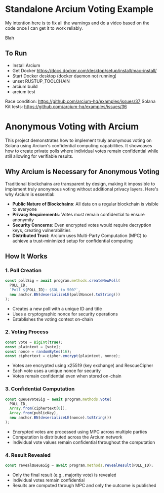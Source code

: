 # Standalone Arcium Voting Example

My intention here is to fix all the warnings and do a video based on the code once I can get it to work reliably.

Blah

## To Run

- Install Arcium
- Get Docker https://docs.docker.com/desktop/setup/install/mac-install/
- Start Docker desktop (docker daemon not running)
- unset RUSTUP_TOOLCHAIN
- arcium build
- arcium test

Race condition: https://github.com/arcium-hq/examples/issues/37
Solana Kit tests: https://github.com/arcium-hq/examples/issues/36


# Anonymous Voting with Arcium

This project demonstrates how to implement truly anonymous voting on Solana using Arcium's confidential computing capabilities. It showcases how to create private polls where individual votes remain confidential while still allowing for verifiable results.

## Why Arcium is Necessary for Anonymous Voting

Traditional blockchains are transparent by design, making it impossible to implement truly anonymous voting without additional privacy layers. Here's why Arcium is essential:

- **Public Nature of Blockchains**: All data on a regular blockchain is visible to everyone
- **Privacy Requirements**: Votes must remain confidential to ensure anonymity
- **Security Concerns**: Even encrypted votes would require decryption keys, creating vulnerabilities
- **Distributed Trust**: Arcium uses Multi-Party Computation (MPC) to achieve a trust-minimized setup for confidential computing

## How It Works

### 1. Poll Creation

```typescript
const pollSig = await program.methods.createNewPoll(
  POLL_ID,
  `Poll ${POLL_ID}: $SOL to 500?`,
  new anchor.BN(deserializeLE(pollNonce).toString())
);
```

- Creates a new poll with a unique ID and title
- Uses a cryptographic nonce for security operations
- Establishes the voting context on-chain

### 2. Voting Process

```typescript
const vote = BigInt(true);
const plaintext = [vote];
const nonce = randomBytes(16);
const ciphertext = cipher.encrypt(plaintext, nonce);
```

- Votes are encrypted using x25519 (key exchange) and RescueCipher
- Each vote uses a unique nonce for security
- Votes remain confidential even when stored on-chain

### 3. Confidential Computation

```typescript
const queueVoteSig = await program.methods.vote(
  POLL_ID,
  Array.from(ciphertext[0]),
  Array.from(publicKey),
  new anchor.BN(deserializeLE(nonce).toString())
);
```

- Encrypted votes are processed using MPC across multiple parties
- Computation is distributed across the Arcium network
- Individual vote values remain confidential throughout the computation

### 4. Result Revealed

```typescript
const revealQueueSig = await program.methods.revealResult(POLL_ID);
```

- Only the final result (e.g., majority vote) is revealed
- Individual votes remain confidential
- Results are computed through MPC and only the outcome is published
